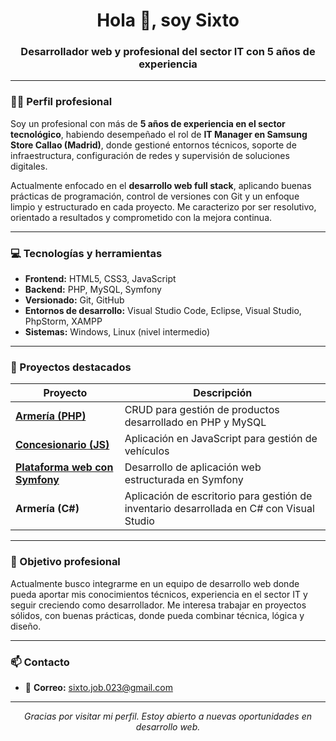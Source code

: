 <h1 align="center">Hola 👋, soy Sixto</h1>
<h3 align="center">Desarrollador web y profesional del sector IT con 5 años de experiencia</h3>

---

### 🧑‍💼 Perfil profesional

Soy un profesional con más de **5 años de experiencia en el sector tecnológico**, habiendo desempeñado el rol de **IT Manager en Samsung Store Callao (Madrid)**, donde gestioné entornos técnicos, soporte de infraestructura, configuración de redes y supervisión de soluciones digitales.

Actualmente enfocado en el **desarrollo web full stack**, aplicando buenas prácticas de programación, control de versiones con Git y un enfoque limpio y estructurado en cada proyecto. Me caracterizo por ser resolutivo, orientado a resultados y comprometido con la mejora continua.

---

### 💻 Tecnologías y herramientas

- **Frontend:** HTML5, CSS3, JavaScript
- **Backend:** PHP, MySQL, Symfony
- **Versionado:** Git, GitHub
- **Entornos de desarrollo:** Visual Studio Code, Eclipse, Visual Studio, PhpStorm, XAMPP
- **Sistemas:** Windows, Linux (nivel intermedio)

---

### 📁 Proyectos destacados

| Proyecto | Descripción |
|----------|-------------|
| **[Armería (PHP)](https://github.com/SixtoF/armeria_php)** | CRUD para gestión de productos desarrollado en PHP y MySQL |
| **[Concesionario (JS)](https://github.com/SixtoF/concesionario)** | Aplicación en JavaScript para gestión de vehículos |
| **[Plataforma web con Symfony](https://github.com/SixtoF/proyecto-symfony)** | Desarrollo de aplicación web estructurada en Symfony |
| **Armería (C#)** | Aplicación de escritorio para gestión de inventario desarrollada en C# con Visual Studio

---

### 🎯 Objetivo profesional

Actualmente busco integrarme en un equipo de desarrollo web donde pueda aportar mis conocimientos técnicos, experiencia en el sector IT y seguir creciendo como desarrollador. Me interesa trabajar en proyectos sólidos, con buenas prácticas, donde pueda combinar técnica, lógica y diseño.

---

### 📫 Contacto

- 📧 **Correo:** sixto.job.023@gmail.com

---

<p align="center"><i>Gracias por visitar mi perfil. Estoy abierto a nuevas oportunidades en desarrollo web.</i></p>

